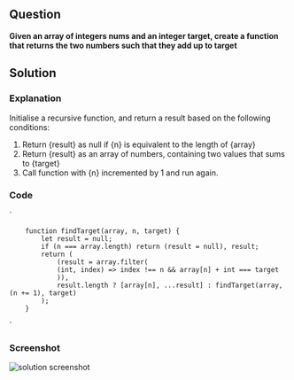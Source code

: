 ## Question

**Given an array of integers nums and an integer target, create a function that returns the two numbers such that they add up to target**

## Solution

### Explanation

Initialise a recursive function, and return a result based on the
following conditions:

1. Return {result} as null if {n} is equivalent to the length of {array}
2. Return {result} as an array of numbers, containing two values that sums to {target}
3. Call function with {n} incremented by 1 and run again.

### Code

`

        function findTarget(array, n, target) {
            let result = null;
            if (n === array.length) return (result = null), result;
            return (
                (result = array.filter(
                (int, index) => index !== n && array[n] + int === target
                )),
                result.length ? [array[n], ...result] : findTarget(array, (n += 1), target)
            );
        }

`

### Screenshot

![solution screenshot](./code.jpg)
